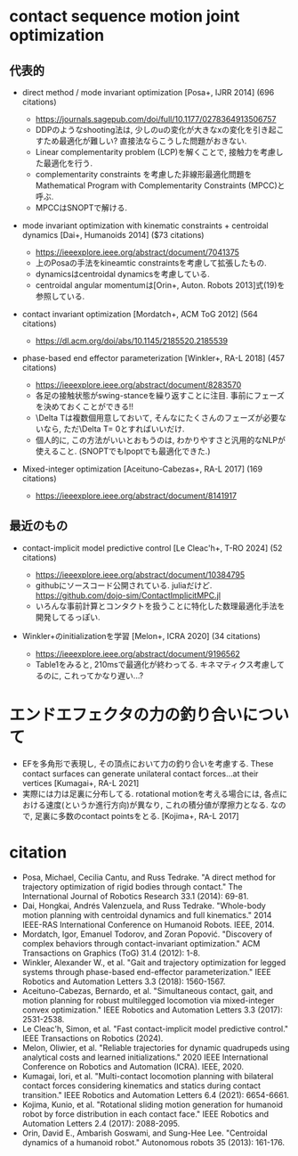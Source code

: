 # contact sequence motion joint optimization
## 代表的
- direct method / mode invariant optimization [Posa+, IJRR 2014] (696 citations)
    - https://journals.sagepub.com/doi/full/10.1177/0278364913506757
    - DDPのようなshooting法は, 少しのuの変化が大きなxの変化を引き起こすため最適化が難しい? 直接法ならこうした問題がおきない.
    - Linear complementarity problem (LCP)を解くことで, 接触力を考慮した最適化を行う.
    - complementarity constraints を考慮した非線形最適化問題をMathematical Program with Complementarity Constraints (MPCC)と呼ぶ.
    - MPCCはSNOPTで解ける.

- mode invariant optimization with kinematic constraints + centroidal dynamics [Dai+, Humanoids 2014] ($73 citations)
    - https://ieeexplore.ieee.org/abstract/document/7041375
    - 上のPosaの手法をkineamtic constraintsを考慮して拡張したもの.
    - dynamicsはcentroidal dynamicsを考慮している.
    - centroidal angular momentumは[Orin+, Auton. Robots 2013]式(19)を参照している.

- contact invariant optimization [Mordatch+, ACM ToG 2012] (564 citations)
    - https://dl.acm.org/doi/abs/10.1145/2185520.2185539

- phase-based end effector parameterization [Winkler+, RA-L 2018] (457 citations)
    - https://ieeexplore.ieee.org/abstract/document/8283570
    - 各足の接触状態がswing-stanceを繰り返すことに注目. 事前にフェーズを決めておくことができる!!
    - \Delta Tは複数個用意しておいて, そんなにたくさんのフェーズが必要ないなら, ただ\Delta T= 0とすればいいだけ.
    - 個人的に, この方法がいいとおもうのは, わかりやすさと汎用的なNLPが使えること. (SNOPTでもIpoptでも最適化できた.)

- Mixed-integer optimization [Aceituno-Cabezas+, RA-L 2017] (169 citations)
    - https://ieeexplore.ieee.org/abstract/document/8141917

## 最近のもの
- contact-implicit model predictive control [Le Cleac'h+, T-RO 2024] (52 citations)
    - https://ieeexplore.ieee.org/abstract/document/10384795
    - githubにソースコード公開されている. juliaだけど. https://github.com/dojo-sim/ContactImplicitMPC.jl
    - いろんな事前計算とコンタクトを扱うことに特化した数理最適化手法を開発してるっぽい.

- Winkler+のinitializationを学習 [Melon+, ICRA 2020] (34 citations)
    - https://ieeexplore.ieee.org/abstract/document/9196562
    - Table1をみると, 210msで最適化が終わってる. キネマティクス考慮してるのに, これってかなり遅い...?

# エンドエフェクタの力の釣り合いについて
- EFを多角形で表現し, その頂点において力の釣り合いを考慮する. These contact surfaces can generate unilateral contact forces...at their vertices [Kumagai+, RA-L 2021]
- 実際には力は足裏に分布してる. rotational motionを考える場合には, 各点における速度(というか進行方向)が異なり, これの積分値が摩擦力となる. なので, 足裏に多数のcontact pointsをとる. [Kojima+, RA-L 2017]

# citation
- Posa, Michael, Cecilia Cantu, and Russ Tedrake. "A direct method for trajectory optimization of rigid bodies through contact." The International Journal of Robotics Research 33.1 (2014): 69-81.
- Dai, Hongkai, Andrés Valenzuela, and Russ Tedrake. "Whole-body motion planning with centroidal dynamics and full kinematics." 2014 IEEE-RAS International Conference on Humanoid Robots. IEEE, 2014.
- Mordatch, Igor, Emanuel Todorov, and Zoran Popović. "Discovery of complex behaviors through contact-invariant optimization." ACM Transactions on Graphics (ToG) 31.4 (2012): 1-8.
- Winkler, Alexander W., et al. "Gait and trajectory optimization for legged systems through phase-based end-effector parameterization." IEEE Robotics and Automation Letters 3.3 (2018): 1560-1567.
- Aceituno-Cabezas, Bernardo, et al. "Simultaneous contact, gait, and motion planning for robust multilegged locomotion via mixed-integer convex optimization." IEEE Robotics and Automation Letters 3.3 (2017): 2531-2538.
- Le Cleac'h, Simon, et al. "Fast contact-implicit model predictive control." IEEE Transactions on Robotics (2024).
- Melon, Oliwier, et al. "Reliable trajectories for dynamic quadrupeds using analytical costs and learned initializations." 2020 IEEE International Conference on Robotics and Automation (ICRA). IEEE, 2020.
- Kumagai, Iori, et al. "Multi-contact locomotion planning with bilateral contact forces considering kinematics and statics during contact transition." IEEE Robotics and Automation Letters 6.4 (2021): 6654-6661.
- Kojima, Kunio, et al. "Rotational sliding motion generation for humanoid robot by force distribution in each contact face." IEEE Robotics and Automation Letters 2.4 (2017): 2088-2095.
- Orin, David E., Ambarish Goswami, and Sung-Hee Lee. "Centroidal dynamics of a humanoid robot." Autonomous robots 35 (2013): 161-176.

